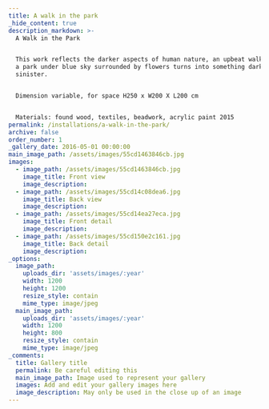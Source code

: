 ```yaml
---
title: A walk in the park
_hide_content: true
description_markdown: >-
  A Walk in the Park


  This work reflects the darker aspects of human nature, an upbeat walk through
  a park under blue sky surrounded by flowers turns into something dark and
  sinister.


  Dimension variable, for space H250 x W200 X L200 cm


  Materials: found wood, textiles, beadwork, acrylic paint 2015
permalink: /installations/a-walk-in-the-park/
archive: false
order_number: 1
_gallery_date: 2016-05-01 00:00:00
main_image_path: /assets/images/55cd1463846cb.jpg
images:
  - image_path: /assets/images/55cd1463846cb.jpg
    image_title: Front view
    image_description:
  - image_path: /assets/images/55cd14c08dea6.jpg
    image_title: Back view
    image_description:
  - image_path: /assets/images/55cd14ea27eca.jpg
    image_title: Front detail
    image_description:
  - image_path: /assets/images/55cd150e2c161.jpg
    image_title: Back detail
    image_description:
_options:
  image_path:
    uploads_dir: 'assets/images/:year'
    width: 1200
    height: 1200
    resize_style: contain
    mime_type: image/jpeg
  main_image_path:
    uploads_dir: 'assets/images/:year'
    width: 1200
    height: 800
    resize_style: contain
    mime_type: image/jpeg
_comments:
  title: Gallery title
  permalink: Be careful editing this
  main_image_path: Image used to represent your gallery
  images: Add and edit your gallery images here
  image_description: May only be used in the close up of an image
---
```


